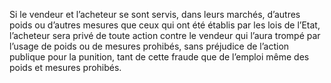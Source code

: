 Si le vendeur et l’acheteur se sont servis, dans leurs marchés, d’autres poids ou d’autres mesures que ceux qui ont été établis par les lois de l’Etat, l’acheteur sera privé de toute action contre le vendeur qui l’aura trompé par l’usage de poids ou de mesures prohibés, sans préjudice de l’action publique pour la punition, tant de cette fraude que de l’emploi même des poids et mesures prohibés.